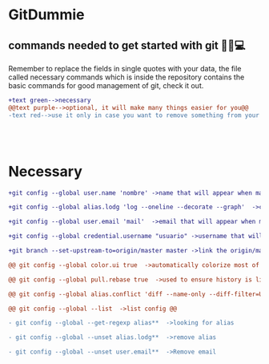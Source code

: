 # GitDummie

commands needed to get started with git 👨‍💻💻
-------------------------------------------
Remember to replace the fields in single quotes with your data, the file called necessary commands which is inside the repository contains the basic commands for good management of git, check it out.

```diff
+text green-->necessary
@@text purple-->optional, it will make many things easier for you@@
-text red-->use it only in case you want to remove something from your git config or just to list your config
```
<br></br>

# Necessary

```diff
+git config --global user.name 'nombre' ->name that will appear when making a commit.

+git config --global alias.lodg 'log --oneline --decorate --graph'  ->create an alias.

+git config --global user.email 'mail'  ->email that will appear when making a commit.

+git config --global credential.username "usuario" ->username that will appear when making a commit.

+git branch --set-upstream-to=origin/master master ->link the origin/master (remote) branch to the local master branch(while on master) git pull = git pull origin master.
```
```diff
@@ git config --global color.ui true  ->automatically colorize most of the output it displays. @@

@@ git config --global pull.rebase true  ->used to ensure history is linear by avoiding unnecessary merge commits, "I want my changes to take precedence over what everyone else has done". @@

@@ git config --global alias.conflict 'diff --name-only --diff-filter=U'  ->when executed, performs a diff function on Git data sources. These data sources can be commits, branches, and files, among other possibilities. @@

@@ git config --global --list  ->list config @@
```
```diff
- git config --global --get-regexp alias**  ->looking for alias

- git config --global --unset alias.lodg**  ->remove alias

- git config --global --unset user.email**  ->Remove email

```




